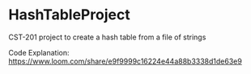 # HashTableProject
CST-201 project to create a hash table from a file of strings

Code Explanation: 
https://www.loom.com/share/e9f9999c16224e44a88b3338d1de63e9
